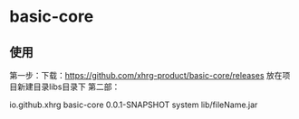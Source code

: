 # basic-core

## 使用

第一步：下载：https://github.com/xhrg-product/basic-core/releases 放在项目新建目录libs目录下
第二部：


<dependency>
    <groupId>io.github.xhrg</groupId>
    <artifactId>basic-core</artifactId>
    <version>0.0.1-SNAPSHOT</version>
    <scope>system</scope>
    <systemPath>lib/fileName.jar</systemPath>
</dependency>
